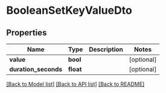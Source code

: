 # BooleanSetKeyValueDto


## Properties
Name | Type | Description | Notes
------------ | ------------- | ------------- | -------------
**value** | **bool** |  | [optional] 
**duration_seconds** | **float** |  | [optional] 

[[Back to Model list]](../README.md#documentation-for-models) [[Back to API list]](../README.md#documentation-for-api-endpoints) [[Back to README]](../README.md)


